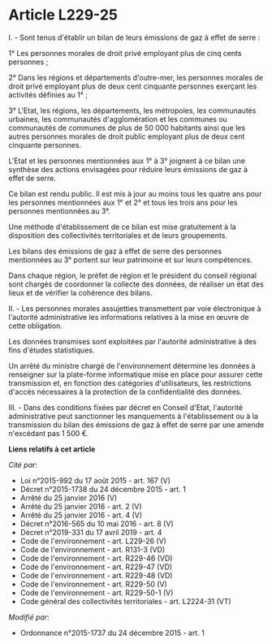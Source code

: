 # Article L229-25

I. - Sont tenus d'établir un bilan de leurs émissions de gaz à effet de serre :

1° Les personnes morales de droit privé employant plus de cinq cents personnes ;

2° Dans les régions et départements d'outre-mer, les personnes morales de droit privé employant plus de deux cent cinquante
personnes exerçant les activités définies au 1° ;

3° L'Etat, les régions, les départements, les métropoles, les communautés urbaines, les communautés d'agglomération et les
communes ou communautés de communes de plus de 50 000 habitants ainsi que les autres personnes morales de droit public
employant plus de deux cent cinquante personnes.

L'Etat et les personnes mentionnées aux 1° à 3° joignent à ce bilan une synthèse des actions envisagées pour réduire leurs
émissions de gaz à effet de serre.

Ce bilan est rendu public. Il est mis à jour au moins tous les quatre ans pour les personnes mentionnées aux 1° et 2° et tous
les trois ans pour les personnes mentionnées au 3°.

Une méthode d'établissement de ce bilan est mise gratuitement à la disposition des collectivités territoriales et de leurs
groupements.

Les bilans des émissions de gaz à effet de serre des personnes mentionnées au 3° portent sur leur patrimoine et sur leurs
compétences.

Dans chaque région, le préfet de région et le président du conseil régional sont chargés de coordonner la collecte des
données, de réaliser un état des lieux et de vérifier la cohérence des bilans.

II. - Les personnes morales assujetties transmettent par voie électronique à l'autorité administrative les informations
relatives à la mise en œuvre de cette obligation.

Les données transmises sont exploitées par l'autorité administrative à des fins d'études statistiques.

Un arrêté du ministre chargé de l'environnement détermine les données à renseigner sur la plate-forme informatique mise en
place pour assurer cette transmission et, en fonction des catégories d'utilisateurs, les restrictions d'accès nécessaires à
la protection de la confidentialité des données.

III. - Dans des conditions fixées par décret en Conseil d'Etat, l'autorité administrative peut sanctionner les manquements à
l'établissement ou à la transmission du bilan des émissions de gaz à effet de serre par une amende n'excédant pas 1 500 €.

**Liens relatifs à cet article**

_Cité par_:

  - Loi n°2015-992 du 17 août 2015 - art. 167 (V)
  - Décret n°2015-1738 du 24 décembre 2015 - art. 1
  - Arrêté du 25 janvier 2016 (V)
  - Arrêté du 25 janvier 2016 - art. 2 (V)
  - Arrêté du 25 janvier 2016 - art. 4 (V)
  - Décret n°2016-565 du 10 mai 2016 - art. 8 (V)
  - Décret n°2019-331 du 17 avril 2019 - art. 4
  - Code de l'environnement - art. L229-26 (V)
  - Code de l'environnement - art. R131-3 (VD)
  - Code de l'environnement - art. R229-46 (VD)
  - Code de l'environnement - art. R229-47 (VD)
  - Code de l'environnement - art. R229-48 (VD)
  - Code de l'environnement - art. R229-50 (V)
  - Code de l'environnement - art. R229-50-1 (V)
  - Code général des collectivités territoriales - art. L2224-31 (VT)

_Modifié par_:

  - Ordonnance n°2015-1737 du 24 décembre 2015 - art. 1
